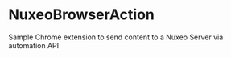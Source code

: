 NuxeoBrowserAction
==================

Sample Chrome extension to send content to a Nuxeo Server via automation API
